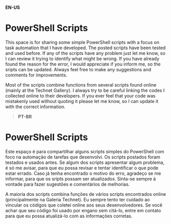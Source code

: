 **EN-US**
# PowerShell Scripts

This space is for sharing some simple PowerShell scripts with a focus on task automation that I have developed. The posted scripts have been tested and used before. If any of the scripts have any problem just let me know, so I can review it trying to identify what might be wrong. If you have already found the reason for the error, I would appreciate if you inform me, so the sripts can be updated. Always feel free to make any suggestions and comments for improvements.

Most of the scripts combine functions from several scripts found online (mainly at the Technet Gallery). I always try to be careful linking the codes I collected online to their developers. If you ever feel that your code was mistakenly used without quoting it please let me know, so I can update it with the correct information.


>**PT-BR**
# PowerShell Scripts

Este espaço é para compartilhar alguns scripts simples do PowerShell com foco na automação de tarefas que desenvolvi. Os scripts postados foram testados e usados antes. Se algum dos scripts apresentar algum problema, é só me avisar, para que eu possa revisar e tentar identificar o que pode estar errado. Caso já tenha encontrado o motivo do erro, agradeço se me informar, para que os sripts possam ser atualizados. Sinta-se sempre à vontade para fazer sugestões e comentários de melhorias.

A maioria dos scripts combina funções de vários scripts encontrados online (principalmente na Galeria Technet). Eu sempre tento ter cuidado ao vincular os códigos que coletei online aos seus desenvolvedores. Se você achar que seu código foi usado por engano sem citá-lo, entre em contato para que eu possa atualizá-lo com as informações corretas.
